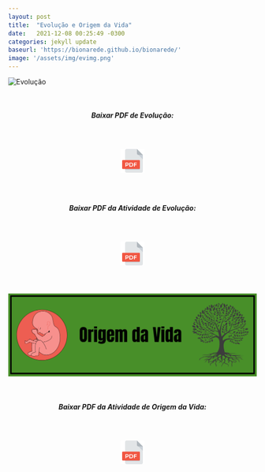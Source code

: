 ```yaml
---
layout: post
title:  "Evolução e Origem da Vida"
date:   2021-12-08 00:25:49 -0300
categories: jekyll update 
baseurl: 'https://bionarede.github.io/bionarede/'
image: '/assets/img/evimg.png'
---
```

[comment]: <>
![Evolução](/assets/img/evoluçao.png)


<br>

<h5 style="text-align: center;">Baixar PDF de Evolução:</h5>

<br>

<h5 style="text-align: center;"><a href="https://drive.google.com/u/0/uc?id=19nDEI5BRPWVvFb2Hrmn_BK3-mJXdP7pZ&export=download"><img src="/assets/img/pdf.png" width="48" height="48"></a></h5>

<br>

<h5 style="text-align: center;">Baixar PDF da Atividade de Evolução:</h5>

<br>

<h5 style="text-align: center;"><a href="https://drive.google.com/u/0/uc?id=150rENmd39OC3zCABHNXtA3y2YyMTrsOE&export=download"><img src="/assets/img/pdf.png" width="48" height="48"></a></h5>

<br>

![origem](/assets/img/origem.png)

<br>

<h5 style="text-align: center;">Baixar PDF da Atividade de Origem da Vida:</h5>

<br>

<h5 style="text-align: center;"><a href="https://drive.google.com/u/0/uc?id=1axyqmAa3rL5NJUi4AnNQhOrjK3u1cVj_&export=download"><img src="/assets/img/pdf.png" width="48" height="48"></a></h5>

<br>